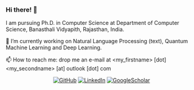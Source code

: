 ### Hi there! 👋

I am pursuing Ph.D. in Computer Science at Department of Computer Science, Banasthali Vidyapith, Rajasthan, India.

🔭 I’m currently working on Natural Language Processing (text), Quantum Machine Learning and Deep Learning.

📫 How to reach me: drop me an e-mail at <my_firstname> [dot] <my_secondname> [at] outlook [dot] com

<p align="center">
	<a href="https://github.com/pragyakatyayan"><img src="https://img.shields.io/github/followers/pragyakatyayan.svg?label=GitHub&style=social" alt="GitHub"></a>
	<a href="https://www.linkedin.com/in/pragyakatyayan"><img src="https://img.shields.io/badge/LinkedIn--_.svg?style=social&logo=linkedin" alt="LinkedIn"></a>
	<a href="https://scholar.google.com/citations?user=HZTqQX8AAAAJ&hl=en"><img src="https://img.shields.io/badge/Google%20Scholar----lightgrey" alt="GoogleScholar"></a>
</p>

